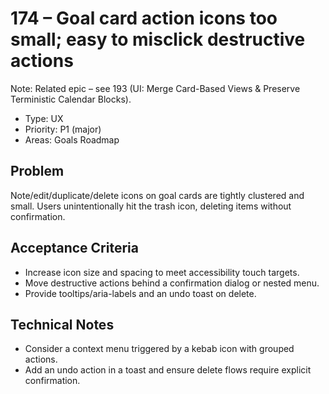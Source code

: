# 174 – Goal card action icons too small; easy to misclick destructive actions

Note: Related epic – see 193 (UI: Merge Card-Based Views & Preserve Terministic Calendar Blocks).

- Type: UX
- Priority: P1 (major)
- Areas: Goals Roadmap

## Problem
Note/edit/duplicate/delete icons on goal cards are tightly clustered and small. Users unintentionally hit the trash icon, deleting items without confirmation.

## Acceptance Criteria
- Increase icon size and spacing to meet accessibility touch targets.
- Move destructive actions behind a confirmation dialog or nested menu.
- Provide tooltips/aria-labels and an undo toast on delete.

## Technical Notes
- Consider a context menu triggered by a kebab icon with grouped actions.
- Add an undo action in a toast and ensure delete flows require explicit confirmation.
